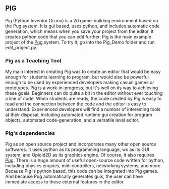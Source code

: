 ## PIG ##
Pig (Python Inventor Gizmo) is a 2d game-building environment based on the Pug system. It is gui based, uses python, and includes automatic code generation, which means when you save your project from the editor, it creates python code that you can edit further. Pig is the main example project of the [Pug](Pug.md) system. To try it, go into the Pig\_Demo folder and run edit\_project.py.

### Pig as a Teaching Tool ###
My main interest in creating Pig was to create an editor that would be easy enough for students learning to program, but would also be powerful enough to be used by experienced  developers making casual games or prototypes. Pig is a work-in-progress, but it's well on its way to achieving these goals. Beginners can do quite a bit in the editor without ever touching a line of code. When students are ready, the code created by Pig is easy to read and the connection between the code and the editor is easy to understand. Experienced developers will find a number of interesting tools at their disposal, including automated runtime gui creation for program objects, automated code-generation, and a versatile level editor.

### Pig's dependencies ###
Pig as an open source project and incorporates many other open source softwares. It uses python as its programming language, wx as its GUI system, and Opioid2D as its graphics engine. Of course, it also requires [Pug](Pug.md).
There is a huge amount of useful open-source code written for python, including physics engines, midi controllers, networking systems, and more. Because Pig is python based, this code can be integrated into Pig games. And because Pug automatically generates guis, the user can have immediate access to these external features in the editor.